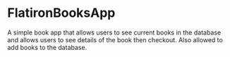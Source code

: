 # FlatironBooksApp

A simple book app that allows users to see current books in the database and allows users to see details of the book then checkout.
Also allowed to add books to the database.

